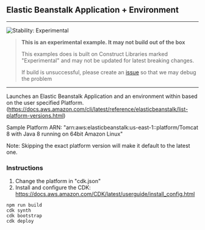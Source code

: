 ## Elastic Beanstalk Application + Environment
<!--BEGIN STABILITY BANNER-->
---

![Stability: Experimental](https://img.shields.io/badge/stability-Experimental-important.svg?style=for-the-badge)

> **This is an experimental example. It may not build out of the box**
>
> This examples does is built on Construct Libraries marked "Experimental" and may not be updated for latest breaking changes.
>
> If build is unsuccessful, please create an [issue](https://github.com/aws-samples/aws-cdk-examples/issues/new) so that we may debug the problem 

---
<!--END STABILITY BANNER-->

Launches an Elastic Beanstalk Application and an environment within based on the user specified Platform. (https://docs.aws.amazon.com/cli/latest/reference/elasticbeanstalk/list-platform-versions.html)

Sample Platform ARN: "arn:aws:elasticbeanstalk:us-east-1::platform/Tomcat 8 with Java 8 running on 64bit Amazon Linux"

Note: Skipping the exact platform version will make it default to the latest one. 

### Instructions

1. Change the platform in "cdk.json"
2. Install and configure the CDK: https://docs.aws.amazon.com/CDK/latest/userguide/install_config.html

```
npm run build
cdk synth
cdk bootstrap
cdk deploy

```